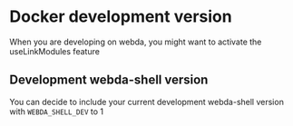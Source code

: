 # Docker development version

When you are developing on webda, you might want to activate the useLinkModules feature

## Development webda-shell version

You can decide to include your current development webda-shell version with `WEBDA_SHELL_DEV` to 1
